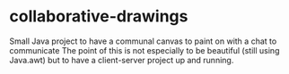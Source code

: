 # collaborative-drawings

Small Java project to have a communal canvas to paint on with a chat to communicate
The point of this is not especially to be beautiful (still using Java.awt) but to have a client-server project up and running.